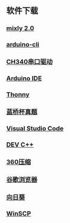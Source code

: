 ## 软件下载

### [mixly 2.0](http://www.cele-tech.com:5000/sharing/m949pbl1c)

### [arduino-cli](https://downloads.arduino.cc/arduino-cli/arduino-cli_latest_Windows_64bit.zip)

### [CH340串口驱动](https://www.wch.cn/downloads/file/65.html)

### [Arduino IDE](https://downloads.arduino.cc/arduino-ide/arduino-ide_2.3.2_Windows_64bit.exe)

### [Thonny](http://tslb.i234.me:5000/sharing/W4OpWsUwk)

### [蓝桥杯真题](http://www.cele-tech.com:5000/sharing/HK36AJjfB)

### [Visual Studio Code](https://code.visualstudio.com/docs/?dv=win64user)

### [DEV C++](https://logserviceccf.oss-cn-hangzhou.aliyuncs.com/Dev-Cpp%205.11%20TDM-GCC%204.9.2.exe)

### [360压缩](https://www.360totalsecurity.com/zh-cn/download-free-360-zip/)

### [谷歌浏览器](https://dl.google.com/tag/s/appguid%3D%7B8A69D345-D564-463C-AFF1-A69D9E530F96%7D%26iid%3D%7B8DFA7F4B-A60F-278B-84C2-338237943B54%7D%26lang%3Dzh-CN%26browser%3D5%26usagestats%3D1%26appname%3DGoogle%2520Chrome%26needsadmin%3Dprefers%26ap%3Dx64-statsdef_1%26installdataindex%3Dempty/chrome/install/ChromeStandaloneSetup64.exe)

### [向日葵](https://sunlogin.oray.com/download)

### [WinSCP](https://winscp.net/eng/download.php)
